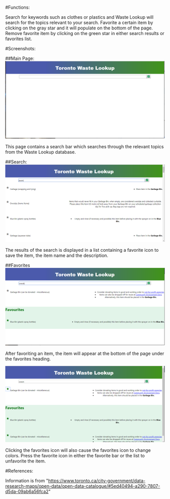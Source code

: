 #Functions:

Search for keywords such as clothes or plastics and Waste Lookup will search for the topics relevant to your search.
Favorite a certain item by clicking on the gray star and it will populate on the bottom of the page.
Remove favorite item by clicking on the green star in either search results or favorites list.

#Screenshots:

##Main Page:
![Main_Page](./screenshots/Main_Page.PNG)

This page contains a search bar which searches through the relevant topics from the Waste Lookup database.

##Search:
![Search](./screenshots/Search.PNG)

The results of the search is displayed in a list containing a favorite icon to save the item, the item name and the description.

##Favorites
![Favorites](./screenshots/Favorites.PNG)

After favoriting an item, the item will appear at the bottom of the page under the favorites heading.

![Favorites1](./screenshots/Favorites1.PNG)

Clicking the favorites icon will also cause the favorites icon to change colors. Press the favorite icon in either the favorite bar or the list to unfavorite the item.

#References:

Information is from "https://www.toronto.ca/city-government/data-research-maps/open-data/open-data-catalogue/#5ed40494-a290-7807-d5da-09ab6a56fca2"
